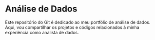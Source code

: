 # **Análise de Dados**
Este repositório do Git é dedicado ao meu portfólio de análise de dados. Aqui, vou compartilhar os projetos e códigos relacionados à minha experiência como analista de dados.
